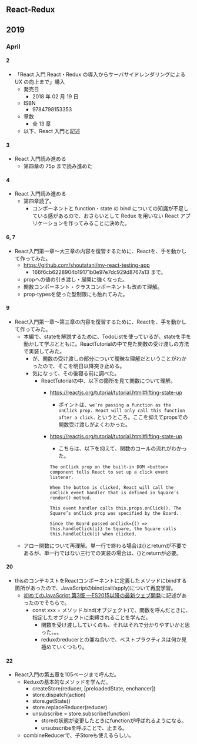 ## React-Redux

## 2019

### April

#### 2

- 「React 入門 React・Redux の導入からサーバサイドレンダリングによる UX の向上まで」購入
  - 発売日
    - 2018 年 02 月 19 日
  - ISBN
    - 9784798153353
  - 章数
    - 全 13 章
  - 以下、React 入門と記述

#### 3

- React 入門読み進める
  - 第四章の 75p まで読み進めた

#### 4

- React 入門読み進める
  - 第四章読了。
    - コンポーネントと function・state の bind についての知識が不足している感があるので、おさらいとして Redux を用いない React アプリケーションを作ってみることに決めた。

#### 6, 7

- React入門第一章〜大三章の内容を復習するために、Reactを、手を動かして作ってみた。
  * https://github.com/shoutatani/my-react-testing-app
    * 166f6cb6228904b19171b0e97e7dc929d8767a13 まで。
  * propへの値の引き渡し・展開に強くなった。
  * 関数コンポーネント・クラスコンポーネントも改めて理解。
  * prop-typesを使った型制限にも触れてみた。

#### 9

- React入門第一章〜第三章の内容を復習するために、Reactを、手を動かして作ってみた。
  * 本編で、stateを解説するために、TodoListを使っているが、stateを手を動かして学ぶとともに。ReactTutorialの中で見た関数の受け渡しの方法で実装してみた。
    * が、関数の受け渡しの部分について曖昧な理解だということがわかったので、そこを明日以降突き止める。
    * 気になって、その後寝る前に調べた。
      * ReactTutorialの中、以下の箇所を見て関数について理解。
        * https://reactjs.org/tutorial/tutorial.html#lifting-state-up
          * ポイントは、`we’re passing a function as the onClick prop. React will only call this function after a click.` というところ。ここを抑えてpropsでの関数受け渡しがよくわかった。
        * https://reactjs.org/tutorial/tutorial.html#lifting-state-up

          * こちらは、以下を抑えて、関数のコールの流れがわかった。

          ```
          The onClick prop on the built-in DOM <button> component tells React to set up a click event listener.
 
          When the button is clicked, React will call the onClick event handler that is defined in Square’s render() method.

          This event handler calls this.props.onClick(). The Square’s onClick prop was specified by the Board.

          Since the Board passed onClick={() => this.handleClick(i)} to Square, the Square calls this.handleClick(i) when clicked.
          ```
  * アロー関数について再理解。単一行で終わる場合は{}とreturnが不要であるが、単一行ではない三行での実装の場合は、{}とreturnが必要。

#### 20
  * thisのコンテキストをReactコンポーネントに定義したメソッドにbindする箇所があったので、JavaScriptのbind(call/apply)について再度学習。
    * [初めてのJavaScript 第3版 ―ES2015以降の最新ウェブ開発](https://www.amazon.co.jp/dp/4873117836)に記述があったのでそちらで。
      * const xxx = メソッド.bind(オブジェクト)で、関数を呼んだときに、指定したオブジェクトに束縛されることを学んだ。
        * 関数を受け渡ししていくのも、それはそれで分かりやすいかと思った。。。
        * reduxのreducerとの兼ね合いで、ベストプラクティスは何か見極めていくつもり。

#### 22
  * React入門の第五章を105ページまで呼んだ。
    * Reduxの基本的なメソッドを学んだ。
      * createStore(reducer, [preloadedState, enchancer])
      * store.dispatch(action)
      * store.getState()
      * store.replaceReducer(reducer)
      * unsubscribe = store.subscribe(function)
        * storeの状態が変更したときにfunctionが呼ばれるようになる。
        * unsubscribeを呼ぶことで、止まる。
    * combineReducerで、子Storeも使えるらしい。
